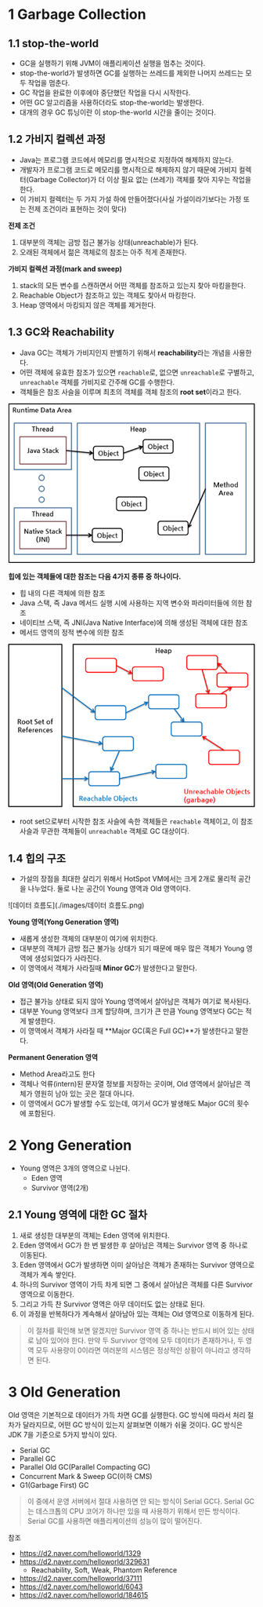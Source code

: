 # 1 Garbage Collection



## 1.1 stop-the-world

* GC을 실행하기 위해 JVM이 애플리케이션 실행을 멈추는 것이다.
* stop-the-world가 발생하면 GC를 실행하는 쓰레드를 제외한 나머지 쓰레드는 모두 작업을 멈춘다. 
* GC 작업을 완료한 이후에야 중단했던 작업을 다시 시작한다. 
* 어떤 GC 알고리즘을 사용하더라도 stop-the-world는 발생한다. 
* 대개의 경우 GC 튜닝이란 이 stop-the-world 시간을 줄이는 것이다.



## 1.2 가비지 컬렉션 과정

* Java는 프로그램 코드에서 메모리를 명시적으로 지정하여 해제하지 않는다. 
* 개발자가 프로그램 코드로 메모리를 명시적으로 해제하지 않기 때문에 가비지 컬렉터(Garbage Collector)가 더 이상 필요 없는 (쓰레기) 객체를 찾아 지우는 작업을 한다. 
* 이 가비지 컬렉터는 두 가지 가설 하에 만들어졌다(사실 가설이라기보다는 가정 또는 전제 조건이라 표현하는 것이 맞다)



**전제 조건**

1. 대부분의 객체는 금방 접근 불가능 상태(unreachable)가 된다.
2. 오래된 객체에서 젊은 객체로의 참조는 아주 적게 존재한다.

**가비지 컬렉션 과정(mark and sweep)**

1. stack의 모든 변수를 스캔하면서 어떤 객체를 참조하고 있는지 찾아 마킹을한다.
2. Reachable Object가 참조하고 있는 객체도 찾아서 마킹한다.
3. Heap 영역에서 마킹되지 않은 객체를 제거한다.



## 1.3 GC와 Reachability

* Java GC는 객체가 가비지인지 판별하기 위해서 **reachability**라는 개념을 사용한다.
* 어떤 객체에 유효한 참조가 있으면 `reachable`로, 없으면 `unreachable`로 구별하고, `unreachable` 객체를 가비지로 간주해 GC를 수행한다.
* 객체들은 참조 사슬을 이루며 최초의 객체를 객체 참조의 **root set**이라고 한다.



![런타임 데이터 영역(Oracle HotSpot VM 기준)](./images/data-area.png)

**힙에 있는 객체들에 대한 참조는 다음 4가지 종류 중 하나이다.**

- 힙 내의 다른 객체에 의한 참조
- Java 스택, 즉 Java 메서드 실행 시에 사용하는 지역 변수와 파라미터들에 의한 참조
- 네이티브 스택, 즉 JNI(Java Native Interface)에 의해 생성된 객체에 대한 참조
- 메서드 영역의 정적 변수에 의한 참조



![javareference2](./images/reachable.png)

* root set으로부터 시작한 참조 사슬에 속한 객체들은 `reachable` 객체이고, 이 참조 사슬과 무관한 객체들이 `unreachable` 객체로 GC 대상이다.



## 1.4 힙의 구조

* 가설의 장점을 최대한 살리기 위해서 HotSpot VM에서는 크게 2개로 물리적 공간을 나누었다. 둘로 나눈 공간이 Young 영역과 Old 영역이다.

![데이터 흐름도](./images/데이터 흐름도.png)

**Young 영역(Yong Generation 영역)**

* 새롭게 생성한 객체의 대부분이 여기에 위치한다. 
* 대부분의 객체가 금방 접근 불가능 상태가 되기 때문에 매우 많은 객체가 Young 영역에 생성되었다가 사라진다. 
* 이 영역에서 객체가 사라질때 **Minor GC**가 발생한다고 말한다.



**Old 영역(Old Generation 영역)**

* 접근 불가능 상태로 되지 않아 Young 영역에서 살아남은 객체가 여기로 복사된다. 
* 대부분 Young 영역보다 크게 할당하며, 크기가 큰 만큼 Young 영역보다 GC는 적게 발생한다. 
* 이 영역에서 객체가 사라질 때 **Major GC(혹은 Full GC)**가 발생한다고 말한다.



**Permanent Generation 영역**

* Method Area라고도 한다
* 객체나 억류(intern)된 문자열 정보를 저장하는 곳이며, Old 영역에서 살아남은 객체가 영원히 남아 있는 곳은 절대 아니다. 
* 이 영역에서 GC가 발생할 수도 있는데, 여기서 GC가 발생해도 Major GC의 횟수에 포함된다.



# 2 Yong Generation

* Young 영역은 3개의 영역으로 나뉜다.
  * Eden 영역
  * Survivor 영역(2개)



## 2.1 Young 영역에 대한 GC 절차

1. 새로 생성한 대부분의 객체는 Eden 영역에 위치한다.
2. Eden 영역에서 GC가 한 번 발생한 후 살아남은 객체는 Survivor 영역 중 하나로 이동된다.
3. Eden 영역에서 GC가 발생하면 이미 살아남은 객체가 존재하는 Survivor 영역으로 객체가 계속 쌓인다.
4. 하나의 Survivor 영역이 가득 차게 되면 그 중에서 살아남은 객체를 다른 Survivor 영역으로 이동한다. 
5. 그리고 가득 찬 Survivor 영역은 아무 데이터도 없는 상태로 된다.
6. 이 과정을 반복하다가 계속해서 살아남아 있는 객체는 Old 영역으로 이동하게 된다.

> 이 절차를 확인해 보면 알겠지만 Survivor 영역 중 하나는 반드시 비어 있는 상태로 남아 있어야 한다. 만약 두 Survivor 영역에 모두 데이터가 존재하거나, 두 영역 모두 사용량이 0이라면 여러분의 시스템은 정상적인 상황이 아니라고 생각하면 된다.



# 3 Old Generation

Old 영역은 기본적으로 데이터가 가득 차면 GC를 실행한다. GC 방식에 따라서 처리 절차가 달라지므로, 어떤 GC 방식이 있는지 살펴보면 이해가 쉬울 것이다. GC 방식은 JDK 7을 기준으로 5가지 방식이 있다.

- Serial GC
- Parallel GC
- Parallel Old GC(Parallel Compacting GC)
- Concurrent Mark & Sweep GC(이하 CMS)
- G1(Garbage First) GC 

> 이 중에서 운영 서버에서 절대 사용하면 안 되는 방식이 Serial GC다. Serial GC는 데스크톱의 CPU 코어가 하나만 있을 때 사용하기 위해서 만든 방식이다. Serial GC를 사용하면 애플리케이션의 성능이 많이 떨어진다.



참조

* https://d2.naver.com/helloworld/1329
* https://d2.naver.com/helloworld/329631
  * Reachability, Soft, Weak, Phantom Reference
* https://d2.naver.com/helloworld/37111
* https://d2.naver.com/helloworld/6043
* https://d2.naver.com/helloworld/184615


